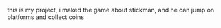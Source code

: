 this is my project, i maked the game about stickman, and he can jump on platforms and collect coins
